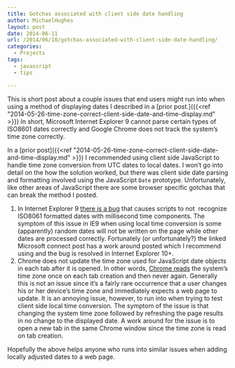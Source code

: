 ```yaml
---
title: Gotchas associated with client side date handling
author: MichaelHughes
layout: post
date: 2014-06-11
url: /2014/06/10/gotchas-associated-with-client-side-date-handling/
categories:
  - Projects
tags:
  - javascript
  - tips

---
```

This is short post about a couple issues that end users might run into when using a method of displaying dates I described in
a [prior post.]({{<ref "2014-05-26-time-zone-correct-client-side-date-and-time-display.md" >}}) In short, Microsoft Internet Explorer 9 cannot parse certain types of ISO8601 dates correctly and Google Chrome does not track the system’s time zone correctly.

<!--more-->

In a [prior post]({{<ref "2014-05-26-time-zone-correct-client-side-date-and-time-display.md" >}}) I recommended using client side JavaScript to handle time zone conversion from UTC dates to local dates. I won’t go into detail on the how the solution worked, but there was client side date parsing and formatting involved using the JavaScript `Date` prototype. Unfortunately, like other areas of JavaScript there are some browser specific gotchas that can break the method I posted.

  1. In Internet Explorer 9 <a href="https://connect.microsoft.com/IE/feedback/details/723740/date-parse-and-new-date-fail-on-valid-formats" target="_blank">there is a bug</a> that causes scripts to not  recognize ISO8061 formatted dates with millisecond time components. The symptom of this issue in IE9 when using local time conversion is some (apparently) random dates will not be written on the page while other dates are processed correctly. Fortunately (or unfortunately?) the linked Microsoft connect post has a work around posted which I recommend using and the bug is resolved in Internet Explorer 10+.
  2. Chrome does not update the time zone used for JavaScript date objects in each tab after it is opened. In other words, <a href="https://code.google.com/p/chromium/issues/detail?id=43293" target="_blank">Chrome reads</a> the system’s time zone once on each tab creation and then never again. Generally this is not an issue since it’s a fairly rare occurrence that a user changes his or her device’s time zone and immediately expects a web page to update. It is an annoying issue, however, to run into when trying to test client side local time conversion. The symptom of the issue is that changing the system time zone followed by refreshing the page results in no change to the displayed date. A work around for the issue is to open a new tab in the same Chrome window since the time zone is read on tab creation.

Hopefully the above helps anyone who runs into similar issues when adding locally adjusted dates to a web page.